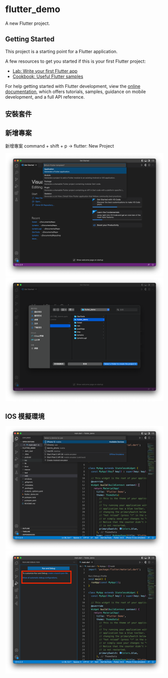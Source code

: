 # flutter_demo

A new Flutter project.

## Getting Started

This project is a starting point for a Flutter application.

A few resources to get you started if this is your first Flutter project:

- [Lab: Write your first Flutter app](https://docs.flutter.dev/get-started/codelab)
- [Cookbook: Useful Flutter samples](https://docs.flutter.dev/cookbook)

For help getting started with Flutter development, view the
[online documentation](https://docs.flutter.dev/), which offers tutorials,
samples, guidance on mobile development, and a full API reference.


## 安裝套件

## 新增專案
新增專案 command + shift + p -> flutter: New Project

![image](https://github.com/dannisword/flutter_demo/blob/main/lib/assets/f-001.png)
![image](https://github.com/dannisword/flutter_demo/blob/main/lib/assets/f-002.png)

## IOS 模擬環境
![image](https://github.com/dannisword/flutter_demo/blob/main/lib/assets/f-003.png)
![image](https://github.com/dannisword/flutter_demo/blob/main/lib/assets/f-005.png)